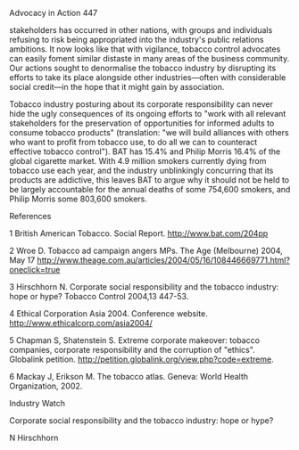 Advocacy in Action 447

stakeholders has occurred in other nations, with groups and individuals refusing to risk being appropriated into the industry's public relations ambitions. It now looks like that with vigilance, tobacco control advocates can easily foment similar distaste in many areas of the business community. Our actions sought to denormalise the tobacco industry by disrupting its efforts to take its place alongside other industries—often with considerable social credit—in the hope that it might gain by association.

Tobacco industry posturing about its corporate responsibility can never hide the ugly consequences of its ongoing efforts to "work with all relevant stakeholders for the preservation of opportunities for informed adults to consume tobacco products" (translation: "we will build alliances with others who want to profit from tobacco use, to do all we can to counteract effective tobacco control"). BAT has 15.4% and Philip Morris 16.4% of the global cigarette market. With 4.9 million smokers currently dying from tobacco use each year, and the industry unblinkingly concurring that its products are addictive, this leaves BAT to argue why it should not be held to be largely accountable for the annual deaths of some 754,600 smokers, and Philip Morris some 803,600 smokers.

References

1 British American Tobacco. Social Report. http://www.bat.com/204pp

2 Wroe D. Tobacco ad campaign angers MPs. The Age (Melbourne) 2004, May 17 http://www.theage.com.au/articles/2004/05/16/108446669771.html?oneclick=true

3 Hirschhorn N. Corporate social responsibility and the tobacco industry: hope or hype? Tobacco Control 2004,13 447-53.

4 Ethical Corporation Asia 2004. Conference website. http://www.ethicalcorp.com/asia2004/

5 Chapman S, Shatenstein S. Extreme corporate makeover: tobacco companies, corporate responsibility and the corruption of "ethics". Globalink petition. http://petition.globalink.org/view.php?code=extreme.

6 Mackay J, Erikson M. The tobacco atlas. Geneva: World Health Organization, 2002.

Industry Watch

Corporate social responsibility and the tobacco industry: hope or hype?

N Hirschhorn